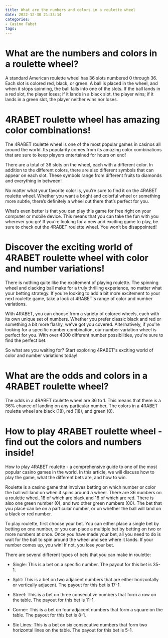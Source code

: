 ```yaml
---
title: What are the numbers and colors in a roulette wheel
date: 2022-12-30 21:33:14
categories:
- Casino Fabet
tags:
---
```



#  What are the numbers and colors in a roulette wheel?

A standard American roulette wheel has 36 slots numbered 0 through 36. Each slot is colored red, black, or green. A ball is placed in the wheel, and when it stops spinning, the ball falls into one of the slots. If the ball lands in a red slot, the player loses; if it lands in a black slot, the player wins; if it lands in a green slot, the player neither wins nor loses.

#  4RABET roulette wheel has amazing color combinations!

The 4RABET roulette wheel is one of the most popular games in casinos all around the world. Its popularity comes from its amazing color combinations that are sure to keep players entertained for hours on end!

There are a total of 36 slots on the wheel, each with a different color. In addition to the different colors, there are also different symbols that can appear on each slot. These symbols range from different fruits to diamonds and everything in between!

No matter what your favorite color is, you’re sure to find it on the 4RABET roulette wheel. Whether you want a bright and colorful wheel or something more subtle, there’s definitely a wheel out there that’s perfect for you.

What’s even better is that you can play this game for free right on your computer or mobile device. This means that you can take the fun with you wherever you go! If you’re looking for a new and exciting game to play, be sure to check out the 4RABET roulette wheel. You won’t be disappointed!

#  Discover the exciting world of 4RABET roulette wheel with color and number variations!

There is nothing quite like the excitement of playing roulette. The spinning wheel and clacking ball make for a truly thrilling experience, no matter what your betting strategy. If you're looking to add a bit more excitement to your next roulette game, take a look at 4RABET's range of color and number variations.

With 4RABET, you can choose from a variety of colored wheels, each with its own unique set of numbers. Whether you prefer classic black and red or something a bit more flashy, we've got you covered. Alternatively, if you're looking for a specific number combination, our number variation wheel is perfect for you. With over 4000 different number possibilities, you're sure to find the perfect bet.

So what are you waiting for? Start exploring 4RABET's exciting world of color and number variations today!

#  What are the odds and colors in a 4RABET roulette wheel? 

The odds in a 4RABET roulette wheel are 36 to 1. This means that there is a 36% chance of landing on any particular number. The colors in a 4RABET roulette wheel are black (18), red (18), and green (0).

#  How to play 4RABET roulette wheel - find out the colors and numbers inside!

How to play 4RABET roulette - a comprehensive guide to one of the most popular casino games in the world. In this article, we will discuss how to play the game, what the different bets are, and how to win.

Roulette is a casino game that involves betting on which number or color the ball will land on when it spins around a wheel. There are 36 numbers on a roulette wheel, 18 of which are black and 18 of which are red. There is also one green number (0), and two other green numbers (00). The bet that you place can be on a particular number, or on whether the ball will land on a black or red number.

To play roulette, first choose your bet. You can either place a single bet by betting on one number, or you can place a multiple bet by betting on two or more numbers at once. Once you have made your bet, all you need to do is wait for the ball to spin around the wheel and see where it lands. If your number comes up, you win! If not, you lose your bet.

There are several different types of bets that you can make in roulette:

- Single: This is a bet on a specific number. The payout for this bet is 35-1.

- Split: This is a bet on two adjacent numbers that are either horizontally or vertically adjacent. The payout for this bet is 17-1.

- Street: This is a bet on three consecutive numbers that form a row on the table. The payout for this bet is 11-1.

- Corner: This is a bet on four adjacent numbers that form a square on the table. The payout for this bet is 8-1.

- Six Lines: This is a bet on six consecutive numbers that form two horizontal lines on the table. The payout for this bet is 5-1.